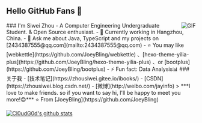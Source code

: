 ## Hello GitHub Fans 👋

<img align="right" alt="GIF" src="https://raw.githubusercontent.com/JoeyBling/JoeyBling/master/pic/pusheencode.gif" />
### I'm Siwei Zhou
- A Computer Engineering Undergraduate Student. & Open Source enthusiast.
- 🌱 Currently working in Hangzhou, China.
- 💬 Ask me about Java, TypeScript and my projects on [2434387555@qq.com](mailto:2434387555@qq.com)
- ⭐ You may like [webkettle](https://github.com/JoeyBling/webkettle) 、[hexo-theme-yilia-plus](https://github.com/JoeyBling/hexo-theme-yilia-plus) 、or [bootplus](https://github.com/JoeyBling/bootplus)
- ⚡ Fun fact: Data Analysis📊
### 关于我
- [技术笔记](https://zhousiwei.gitee.io/ibooks/)
- [CSDN](https://zhousiwei.blog.csdn.net/)
- [微博](http://weibo.com/jayinfo)
> ***I love to make friends. so if you want to say hi, I'll be happy to meet you more!😊***
⭐️ From [JoeyBling](https://github.com/JoeyBling)

[![Cl0udG0d's github stats](https://github-readme-stats.vercel.app/api?username=J0o1ey&show_icons=true&theme=dark)](https://github.com/anuraghazra/github-readme-stats)
